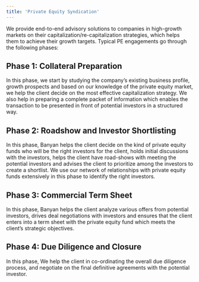 ```yaml
---
title: 'Private Equity Syndication'
---
```


We provide end-to-end advisory solutions to companies in high-growth markets on their capitalization/re-capitalization strategies, which helps them to achieve their growth targets. Typical PE engagements go through the following phases:

## Phase 1: Collateral Preparation
In this phase, we start by studying the company’s existing business profile, growth prospects and based on our knowledge of the private equity market, we help the client decide on the most effective capitalization strategy. We also help in preparing a complete packet of information which enables the transaction to be presented in front of potential investors in a structured way. 

## Phase 2: Roadshow and Investor Shortlisting
In this phase, Banyan helps the client decide on the kind of private equity funds who will be the right investors for the client, holds initial discussions with the investors, helps the client have road-shows with meeting the potential investors and advises the client to prioritize among the investors to create a shortlist. We use our network of relationships with private equity funds extensively in this phase to identify the right investors.

## Phase 3: Commercial Term Sheet
In this phase, Banyan helps the client analyze various offers from potential investors, drives deal negotiations with investors and ensures that the client enters into a term sheet with the private equity fund which meets the client’s strategic objectives.

## Phase 4: Due Diligence and Closure
In this phase, We help the client in co-ordinating the overall due diligence process, and negotiate on the final definitive agreements with the potential investor. 